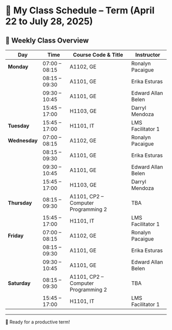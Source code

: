 # 📅 My Class Schedule – Term (April 22 to July 28, 2025)

## 🏫 Weekly Class Overview

| **Day**      | **Time**       | **Course Code & Title**                   | **Instructor**              |
|--------------|----------------|-------------------------------------------|-----------------------------|
| **Monday**   | 07:00 – 08:15  | A1102, GE                                 | Ronalyn Pacaigue            |
|              | 08:15 – 09:30  | A1101, GE                                 | Erika Esturas               |
|              | 09:30 – 10:45  | A1101, GE                                 | Edward Allan Belen          |
|              | 15:45 – 17:00  | H1103, GE                                 | Darryl Mendoza              |
| **Tuesday**  | 15:45 – 17:00  | H1101, IT                                 | LMS Facilitator 1           |
| **Wednesday**| 07:00 – 08:15  | A1102, GE                                 | Ronalyn Pacaigue            |
|              | 08:15 – 09:30  | A1101, GE                                 | Erika Esturas               |
|              | 09:30 – 10:45  | A1101, GE                                 | Edward Allan Belen          |
|              | 15:45 – 17:00  | H1103, GE                                 | Darryl Mendoza              |
| **Thursday** | 08:15 – 09:30  | A1101, CP2 – Computer Programming 2       | TBA                         |
|              | 15:45 – 17:00  | H1101, IT                                 | LMS Facilitator 1           |
| **Friday**   | 07:00 – 08:15  | A1102, GE                                 | Ronalyn Pacaigue            |
|              | 08:15 – 09:30  | A1101, GE                                 | Erika Esturas               |
|              | 09:30 – 10:45  | A1101, GE                                 | Edward Allan Belen          |
| **Saturday** | 08:15 – 09:30  | A1101, CP2 – Computer Programming 2       | TBA                         |
|              | 15:45 – 17:00  | H1101, IT                                 | LMS Facilitator 1           |

---

🧠 Ready for a productive term!


